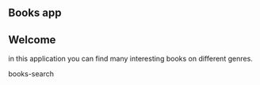 ## Books app
## Welcome


in this application you can find many interesting books on different genres.

books-search
